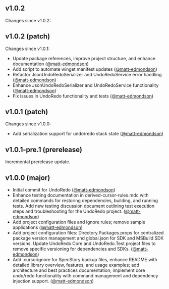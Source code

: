 ## v1.0.2

Changes since v1.0.2:
## v1.0.2 (patch)

Changes since v1.0.1:

- Update package references, improve project structure, and enhance documentation ([@matt-edmondson](https://github.com/matt-edmondson))
- Add script to automate winget manifest updates ([@matt-edmondson](https://github.com/matt-edmondson))
- Refactor JsonUndoRedoSerializer and UndoRedoService error handling ([@matt-edmondson](https://github.com/matt-edmondson))
- Enhance JsonUndoRedoSerializer and UndoRedoService functionality ([@matt-edmondson](https://github.com/matt-edmondson))
- Fix issues in UndoRedo functionality and tests ([@matt-edmondson](https://github.com/matt-edmondson))
## v1.0.1 (patch)

Changes since v1.0.0:

- Add serialization support for undo/redo stack state ([@matt-edmondson](https://github.com/matt-edmondson))
## v1.0.1-pre.1 (prerelease)

Incremental prerelease update.
## v1.0.0 (major)

- Initial commit for UndoRedo ([@matt-edmondson](https://github.com/matt-edmondson))
- Enhance testing documentation in derived-cursor-rules.mdc with detailed commands for restoring dependencies, building, and running tests. Add new testing discussion document outlining test execution steps and troubleshooting for the UndoRedo project. ([@matt-edmondson](https://github.com/matt-edmondson))
- Add project configuration files and ignore rules; remove sample applications ([@matt-edmondson](https://github.com/matt-edmondson))
- Add project configuration files: Directory.Packages.props for centralized package version management and global.json for SDK and MSBuild SDK versions. Update UndoRedo.Core and UndoRedo.Test project files to remove specific versioning for dependencies and SDKs. ([@matt-edmondson](https://github.com/matt-edmondson))
- Add .cursorignore for SpecStory backup files, enhance README with detailed library overview, features, and usage examples; add architecture and best practices documentation; implement core undo/redo functionality with command management and dependency injection support. ([@matt-edmondson](https://github.com/matt-edmondson))
